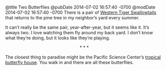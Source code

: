 @title Two Butterflies
@pubDate 2014-07-02 16:57:40 -0700
@modDate 2014-07-02 16:57:40 -0700
There is a pair of <a href="http://en.wikipedia.org/wiki/Papilio_rutulus">Western Tiger Swallowtails</a> that returns to the pine tree in my neighbor’s yard every summer.

It can’t really be the same pair, year-after-year, but it seems like it. It’s always two. I love watching them fly around my back yard. I don’t know what they’re doing, but it looks like they’re playing.

<p style="text-align:center">* * *</p>

The closest thing to paradise might be the Pacific Science Center’s <a href="http://www.pacificsciencecenter.org/exhibits/tropical-butterfly-house">tropical butterfly house</a>. You walk in and there are all these butterflies.
